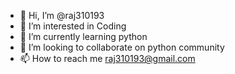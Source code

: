 - 👋 Hi, I’m @raj310193
- 👀 I’m interested in Coding
- 🌱 I’m currently learning python
- 💞️ I’m looking to collaborate on python community
- 📫 How to reach me raj310193@gmail.com

<!---
raj310193/raj310193 is a ✨ special ✨ repository because its `README.md` (this file) appears on your GitHub profile.
You can click the Preview link to take a look at your changes.
--->

